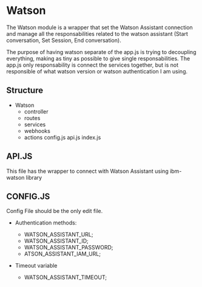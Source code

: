 # Watson

The Watson module is a wrapper that set the Watson Assistant connection and manage all the responsabilities related to
the watson assistant (Start conversation, Set Session, End conversation).

The purpose of having watson separate of the app.js is trying to decoupling everything, making as tiny as possible to give
single responsabilities. The app.js only responsability is connect the services together, but is not responsible of what 
watson version or watson authentication I am using.

## Structure
* Watson
  * controller
  * routes
  * services
  * webhooks
  * actions
  config.js
  api.js
  index.js
  
  
## API.JS  

This file has the wrapper to connect with Watson Assistant using ibm-watson library
  
## CONFIG.JS

Config File should be the only edit file.

* Authentication methods:
  * WATSON_ASSISTANT_URL;
  * WATSON_ASSISTANT_ID;
  * WATSON_ASSISTANT_PASSWORD;
  * ATSON_ASSISTANT_IAM_URL;

* Timeout variable
  * WATSON_ASSISTANT_TIMEOUT;

